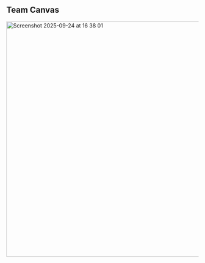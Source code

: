 
## Team Canvas
<img width="875" height="617" alt="Screenshot 2025-09-24 at 16 38 01" src="https://github.com/user-attachments/assets/ce8504c2-5857-4a85-8430-fdbc0f97100c" />
